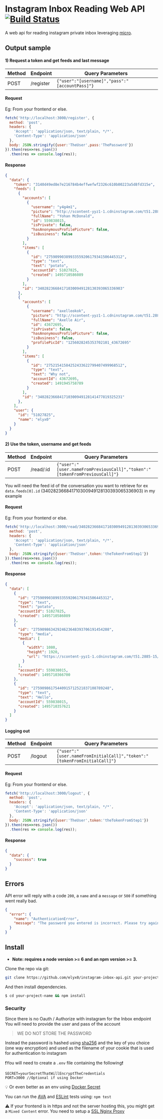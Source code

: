 # Instagram Inbox Reading Web API [![Build Status][travis-image]][travis-url]

A web api for reading instagram private inbox leveraging [micro](https://github.com/zeit/micro).

## Output sample


#### 1)  Request a token and get feeds and last message
Method | Endpoint  | Query Parameters
------------ | ------------- | -------------
POST | /register | `{"user":"[username]","pass":"[accountPass]"}`

#### Request
Eg: From your frontend or else.
```javascript
fetch('http://localhost:3000/register', {
  method: 'post',
  headers: {
    'Accept': 'application/json, text/plain, */*',
    'Content-Type': 'application/json'
  },
  body: JSON.stringify({user:'TheUser',pass:'ThePassword'})
}).then(res=>res.json())
  .then(res => console.log(res));
```

#### Response

```json
{
  "data": {
    "token": "3140d49ed8e7e216784b4effwefwf2326c610b00223a5d8fd315e",
    "feeds": [
      {
        "accounts": [
          {
            "username": "y4g4m1",
            "picture": "http://scontent-yyz1-1.cdninstagram.com/t51.2885-19/11248742_933430356713730_1934006097_a.jpg",
            "fullName": "Yohan McDonald",
            "id": 559838015,
            "isPrivate": false,
            "hasAnonymousProfilePicture": false,
            "isBusiness": false
          }
        ],
        "items": [
          {
            "id": "27590990389933559206179341506445312",
            "type": "text",
            "text": "potato",
            "accountId": 51027825,
            "created": 1495710586089
          }
        ],
        "id": "340282366841710300949128130393065336903"
      },
      {
        "accounts": [
          {
            "username": "axelleokok",
            "picture": "http://scontent-yyz1-1.cdninstagram.com/t51.2885-19/s150x150/13259602_580319558808270_355488729_a.jpg",
            "fullName": "Axelle Air",
            "id": 43672695,
            "isPrivate": false,
            "hasAnonymousProfilePicture": false,
            "isBusiness": false,
            "profilePicId": "1256028245353702101_43672695"
          }
        ],
        "items": [
          {
            "id": "27521541584252433622799407499968512",
            "type": "text",
            "text": "Why not",
            "accountId": 43672695,
            "created": 1491945758789
          }
        ],
        "id": "340282366841710300949128141477819325231"
      },
    ],
    "user": {
      "id": "51027825",
      "name": "elyx0"
    }
  }
}
```

#### 2)  Use the token, username and get feeds
Method | Endpoint  | Query Parameters
------------ | ------------- | -------------
POST | /read/:id | `{"user":"[user.nameFromPreviousCall]","token":"[tokenFromPreviousCall]"}`

You will need the feed id of the conversation you want to retrieve for ex `data.feeds[0].id`
 (340282366841710300949128130393065336903) in my example

 #### Request
 Eg: From your frontend or else.
 ```javascript
 fetch('http://localhost:3000/read/340282366841710300949128130393065336903', {
   method: 'post',
   headers: {
     'Accept': 'application/json, text/plain, */*',
     'Content-Type': 'application/json'
   },
   body: JSON.stringify({user:'TheUser',token:'theTokenFromStep1'})
 }).then(res=>res.json())
   .then(res => console.log(res));
 ```
#### Response

```json
{
  "data": [
    {
      "id": "27590990389933559206179341506445312",
      "type": "text",
      "text": "potato",
      "accountId": 51027825,
      "created": 1495710586089
    },
    {
      "id": "27590986342924623648393706191454208",
      "type": "media",
      "media": [
        {
          "width": 1080,
          "height": 1920,
          "url": "https://scontent-yyz1-1.cdninstagram.com/t51.2885-15/e15/fr/p1080x1080/18723392_158530731350650_2257534157666123776_n.jpg?ig_cache_key=Mjc1OTA5ODYzNDI5MjQ2MjM2NDgzOTM3MDYxOTE0NTQyMDg%3D.2"
        }
      ],
      "accountId": 559838015,
      "created": 1495710366700
    },
    {
      "id": "27590986175440915712521837108789248",
      "type": "text",
      "text": "Hello",
      "accountId": 559838015,
      "created": 1495710357621
    }
  ]
}
```

#### Logging out
Method | Endpoint  | Query Parameters
------------ | ------------- | -------------
POST | /logout | `{"user":"[user.nameFromInitialCall]","token":"[tokenFromInitialCall]"}`

 #### Request
 Eg: From your frontend or else.
 ```javascript
 fetch('http://localhost:3000/logout', {
   method: 'post',
   headers: {
     'Accept': 'application/json, text/plain, */*',
     'Content-Type': 'application/json'
   },
   body: JSON.stringify({user:'TheUser',token:'theTokenFromStep1'})
 }).then(res=>res.json())
   .then(res => console.log(res));
 ```
#### Response

```json
{
  "data": {
    "success": true
  }
}
```

## Errors
API error will reply with a code `200`, a `name` and a `message` or `500` if something went really bad.

```json
{
  "error": {
    "name": "AuthenticationError",
    "message": "The password you entered is incorrect. Please try again."
  }
}
```

## Install

* **Note: requires a node version >= 6 and an npm version >= 3.**

Clone the repo via git:

```bash
git clone https://github.com/elyx0/instagram-inbox-api.git your-project-name
```

And then install dependencies.

```bash
$ cd your-project-name && npm install
```

### Security
Since there is no Oauth / Authorize with instagram for the Inbox endpoint
You will need to provide the user and pass of the account

> WE DO NOT STORE THE PASSWORD

Instead the password is hashed using [sha256](https://stackoverflow.com/a/9316461/1659084) and the key of you choice (one way encryption) and used as the filename of your cookie that is used for authentication to instagram

❗️You will need to create a `.env` file containing the following❗️
```
SECRET=yourSecretThatWillEncryptTheCredentials
PORT=3000 //Optional if using Docker
```



:bulb: Or even better as an env using [Docker Secret](https://docs.docker.com/engine/swarm/secrets/)

You can run the [AVA](https://github.com/sindresorhus/ava) and [ESLint](http://eslint.org) tests using: `npm test`

⚠️ If your frontend is in https and not the server hosting this, you might get a `Mixed Content` error. You need to setup a [SSL Nginx Proxy](http://tom.busby.ninja/letsecnrypt-nginx-reverse-proxy-no-downtime/)


[travis-image]: https://travis-ci.org/Elyx0/instagram-inbox-api.svg?branch=master
[travis-url]: https://travis-ci.org/Elyx0/instagram-inbox-api.git
